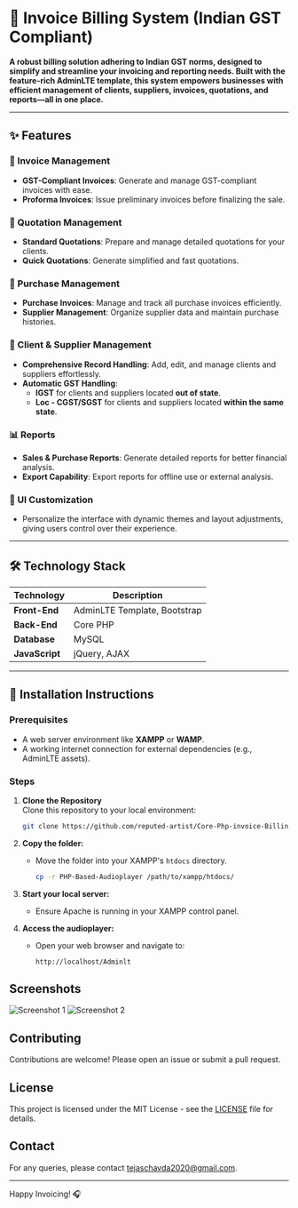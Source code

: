 # 🧾 Invoice Billing System (Indian GST Compliant)

**A robust billing solution adhering to Indian GST norms, designed to simplify and streamline your invoicing and reporting needs. Built with the feature-rich AdminLTE template, this system empowers businesses with efficient management of clients, suppliers, invoices, quotations, and reports—all in one place.**

---

## ✨ Features

### 🔖 Invoice Management
- **GST-Compliant Invoices**: Generate and manage GST-compliant invoices with ease.
- **Proforma Invoices**: Issue preliminary invoices before finalizing the sale.

### 📜 Quotation Management
- **Standard Quotations**: Prepare and manage detailed quotations for your clients.
- **Quick Quotations**: Generate simplified and fast quotations.

### 🛒 Purchase Management
- **Purchase Invoices**: Manage and track all purchase invoices efficiently.
- **Supplier Management**: Organize supplier data and maintain purchase histories.

### 👥 Client & Supplier Management
- **Comprehensive Record Handling**: Add, edit, and manage clients and suppliers effortlessly.
- **Automatic GST Handling**:
  - **IGST** for clients and suppliers located **out of state**.
  - **Loc - CGST/SGST** for clients and suppliers located **within the same state**.

### 📊 Reports
- **Sales & Purchase Reports**: Generate detailed reports for better financial analysis.
- **Export Capability**: Export reports for offline use or external analysis.

### 🎨 UI Customization
- Personalize the interface with dynamic themes and layout adjustments, giving users control over their experience.

---

## 🛠️ Technology Stack

| **Technology**     | **Description**                           |
|---------------------|-------------------------------------------|
| **Front-End**       | AdminLTE Template, Bootstrap             |
| **Back-End**        | Core PHP                                 |
| **Database**        | MySQL                                    |
| **JavaScript**      | jQuery, AJAX                             |

---

## 🚀 Installation Instructions

### Prerequisites
- A web server environment like **XAMPP** or **WAMP**.
- A working internet connection for external dependencies (e.g., AdminLTE assets).

### Steps
1. **Clone the Repository**  
   Clone this repository to your local environment:
   ```bash
   git clone https://github.com/reputed-artist/Core-Php-invoice-Billing-System-as-per-Indian-GST-System.git

2. **Copy the folder:**
    - Move the folder into your XAMPP's `htdocs` directory.
      ```sh
      cp -r PHP-Based-Audioplayer /path/to/xampp/htdocs/
      ```

3. **Start your local server:**
    - Ensure Apache is running in your XAMPP control panel.

4. **Access the audioplayer:**
    - Open your web browser and navigate to:
      ```
      http://localhost/Adminlt

## Screenshots

![Screenshot 1](path/to/screenshot1.png)
![Screenshot 2](path/to/screenshot2.png)

## Contributing
Contributions are welcome! Please open an issue or submit a pull request.

## License
This project is licensed under the MIT License - see the [LICENSE](LICENSE) file for details.

## Contact
For any queries, please contact [tejaschavda2020@gmail.com](mailto:tejaschavda2020@gmail.com).

---

Happy Invoicing! 🎧
